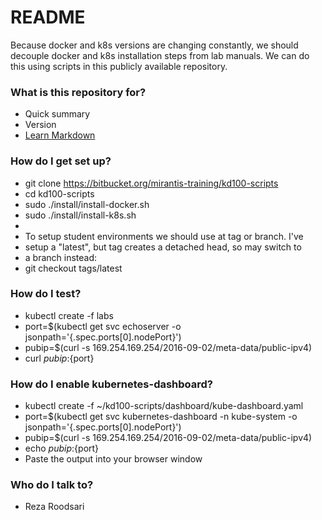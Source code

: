# README #

Because docker and k8s versions are changing constantly, we should decouple docker and k8s installation
steps from lab manuals. We can do this using scripts in this publicly available repository.

### What is this repository for? ###

* Quick summary
* Version
* [Learn Markdown](https://bitbucket.org/tutorials/markdowndemo)

### How do I get set up? ###

* git clone https://bitbucket.org/mirantis-training/kd100-scripts
* cd kd100-scripts
* sudo ./install/install-docker.sh
* sudo ./install/install-k8s.sh
* 
* To setup student environments we should use at tag or branch. I've
* setup a "latest", but tag creates a detached head, so may switch to
* a branch instead:
* git checkout tags/latest

### How do I test? ###

* kubectl create -f labs
* port=$(kubectl get svc echoserver -o jsonpath='{.spec.ports[0].nodePort}')
* pubip=$(curl -s 169.254.169.254/2016-09-02/meta-data/public-ipv4)
* curl ${pubip}:${port}

### How do I enable kubernetes-dashboard? ###

* kubectl create -f ~/kd100-scripts/dashboard/kube-dashboard.yaml
* port=$(kubectl get svc kubernetes-dashboard -n kube-system -o jsonpath='{.spec.ports[0].nodePort}')
* pubip=$(curl -s 169.254.169.254/2016-09-02/meta-data/public-ipv4)
* echo ${pubip}:${port}
* Paste the output into your browser window

### Who do I talk to? ###

* Reza Roodsari
